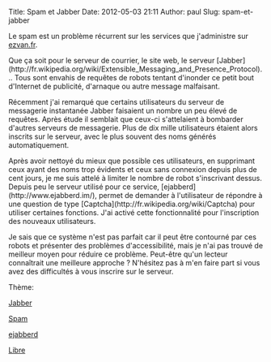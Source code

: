 Title: Spam et Jabber
Date: 2012-05-03 21:11
Author: paul
Slug: spam-et-jabber

<div
class="field field-name-body field-type-text-with-summary field-label-hidden">

<div class="field-items">

<div class="field-item even">

Le spam est un problème récurrent sur les services que j'administre sur
[ezvan.fr](http://www.ezvan.fr).

</p>
Que ça soit pour le serveur de courrier, le site web, le serveur
[Jabber](http://fr.wikipedia.org/wiki/Extensible_Messaging_and_Presence_Protocol)...
Tous sont envahis de requêtes de robots tentant d'inonder ce petit bout
d'Internet de publicité, d'arnaque ou autre message malfaisant.

</p>
Récemment j'ai remarqué que certains utilisateurs du serveur de
messagerie instantanée Jabber faisaient un nombre un peu élevé de
requêtes. Après étude il semblait que ceux-ci s'attelaient à bombarder
d'autres serveurs de messagerie. Plus de dix mille utilisateurs étaient
alors inscrits sur le serveur, avec le plus souvent des noms générés
automatiquement.

</p>
Après avoir nettoyé du mieux que possible ces utilisateurs, en
supprimant ceux ayant des noms trop évidents et ceux sans connexion
depuis plus de cent jours, je me suis attelé à limiter le nombre de
robot s'inscrivant dessus. Depuis peu le serveur utilisé pour ce
service, [ejabberd](http://www.ejabberd.im/), permet de demander à
l'utilisateur de répondre à une question de type
[Captcha](http://fr.wikipedia.org/wiki/Captcha) pour utiliser certaines
fonctions. J'ai activé cette fonctionnalité pour l'inscription des
nouveaux utilisateurs.

</p>
Je sais que ce système n'est pas parfait car il peut être contourné par
ces robots et présenter des problèmes d'accessibilité, mais je n'ai pas
trouvé de meilleur moyen pour réduire ce problème. Peut-être qu'un
lecteur connaîtrait une meilleure approche ? N'hésitez pas à m'en faire
part si vous avez des difficultés à vous inscrire sur le serveur.

</p>
<p>

</div>

</div>

</div>

<div
class="field field-name-taxonomy-vocabulary-3 field-type-taxonomy-term-reference field-label-above">

<div class="field-label">

Thème: 

</div>

<div class="field-items">

<div class="field-item even">

[Jabber](https://www.ezvan.fr/taxonomy/term/17)

</div>

<div class="field-item odd">

[Spam](https://www.ezvan.fr/taxonomy/term/43)

</div>

<div class="field-item even">

[ejabberd](https://www.ezvan.fr/taxonomy/term/44)

</div>

<div class="field-item odd">

[Libre](https://www.ezvan.fr/taxonomy/term/48)

</div>

</div>

</div>

</p>

